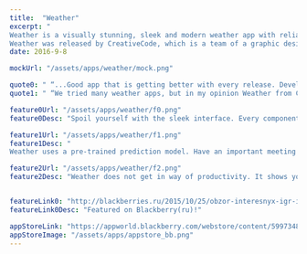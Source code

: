 ```yaml
---
title:  "Weather"
excerpt: "
Weather is a visually stunning, sleek and modern weather app with reliable nowcasting. Weather makes extensive use of custom written QML components to achieve a fluid look with native experience. </br>
Weather was released by CreativeCode, which is a team of a graphic designer and I, working together to create pixel perfect and intelligent apps."
date: 2016-9-8

mockUrl: "/assets/apps/weather/mock.png"

quote0: " “...Good app that is getting better with every release. Developers are responsive to feedback and make improvements quickly. Nice alternative to the stock app.”"
quote1: " “We tried many weather apps, but in my opinion Weather from CreativeCode is one of the best! Weather is a good example of what an excellent application lets you create native interface of BlackBerry10!..”"

feature0Url: "/assets/apps/weather/f0.png"
feature0Desc: "Spoil yourself with the sleek interface. Every component (yes, including the little dropdown arrow on the top right), is a custom written QML component. The animations, ergonomics and colors are optimized and designed to give you an amazing experience. Feel power wrapped around simplicity and elegance."

feature1Url: "/assets/apps/weather/f1.png"
feature1Desc: "
Weather uses a pre-trained prediction model. Have an important meeting coming up soon? Integrate Weather with your calendar and keep track of any important weather changes. Now, when you create new meetings, Weather will warn you if it your appointment location does not have ideal weather conditions -- Weather is very good at nowcasting and short-range forecasting!"

feature2Url: "/assets/apps/weather/f2.png"
feature2Desc: "Weather does not get in way of productivity. It shows you important updates in an Active Frame, so you don't need to break your workflow and return to Weather for updates."


featureLink0: "http://blackberries.ru/2015/10/25/obzor-interesnyx-igr-i-prilozhenij-dlya-blackberry-za-proshedshuyu-nedelyu-7/"
featureLink0Desc: "Featured on Blackberry(ru)!"

appStoreLink: "https://appworld.blackberry.com/webstore/content/59973484"
appStoreImage: "/assets/apps/appstore_bb.png"
---
```

